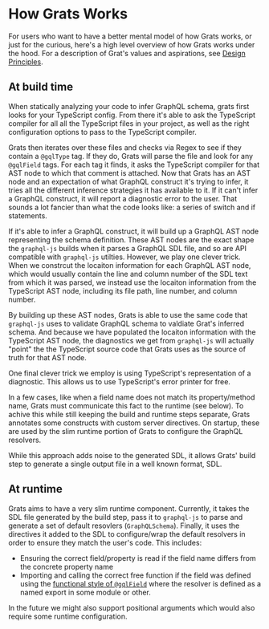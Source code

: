 # How Grats Works

For users who want to have a better mental model of how Grats works, or just for the curious, here's a high level overview of how Grats works under the hood. For a description of Grat's values and aspirations, see [Design Principles](./04-design-principles.md).

## At build time

When statically analyzing your code to infer GraphQL schema, grats first looks for your TypeScript config. From there it's able to ask the TypeScript compiler for all all the TypeScript files in your project, as well as the right configuration options to pass to the TypeScript compiler.

Grats then iterates over these files and checks via Regex to see if they contain a `@gqlType` tag. If they do, Grats will parse the file and look for any `@gqlField` tags. For each tag it finds, it asks the TypeScript compiler for that AST node to which that comment is attached. Now that Grats has an AST node and an expectation of what GraphQL construct it's trying to infer, it tries all the different inference strategies it has available to it. If it can't infer a GraphQL construct, it will report a diagnostic error to the user. That sounds a lot fancier than what the code looks like: a series of switch and if statements.

If it's able to infer a GraphQL construct, it will build up a GraphQL AST node representing the schema definition. These AST nodes are the exact shape the `graphql-js` builds when it parses a GraphQL SDL file, and so are API compatible with `graphql-js` utilties. However, we play one clever trick. When we constrcut the locaiton information for each GraphQL AST node, which would usually contain the line and column number of the SDL text from which it was parsed, we instead use the locaiton information from the TypeScript AST node, including its file path, line number, and column number.

By building up these AST nodes, Grats is able to use the same code that `graphql-js` uses to validate GraphQL schema to valdiate Grat's inferred schema. And because we have populated the locaiton information with the TypeScript AST node, the diagnostics we get from `graphql-js` will actually "point" the the TypeScript source code that Grats uses as the source of truth for that AST node.

One final clever trick we employ is using TypeScript's representation of a diagnostic. This allows us to use TypeScript's error printer for free.

In a few cases, like when a field name does not match its property/method name, Grats must communicate this fact to the runtime (see below). To achive this while still keeping the build and runtime steps separate, Grats annotates some constructs with custom server directives. On startup, these are used by the slim runtime portion of Grats to configure the GraphQL resolvers.

While this approach adds noise to the generated SDL, it allows Grats' build step to generate a single output file in a well known format, SDL.


## At runtime

Grats aims to have a very slim runtime component. Currently, it takes the SDL file generated by the build step, pass it to `graphql-js` to parse and generate a set of default resovlers (`GraphQLSchema`). Finally, it uses the directives it added to the SDL to configure/wrap the default resolvers in order to ensure they match the user's code. This includes:

- Ensuring the correct field/property is read if the field name differs from the concrete property name
- Importing and calling the correct free function if the field was defined using the [functional style of `@gqlField`](../04-dockblock-tags/02-fields.mdx#functional-style-fields) where the resolver is defined as a named export in some module or other.

In the future we might also support positional arguments which would also require some runtime configuration.